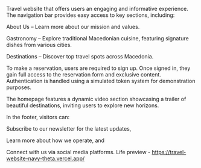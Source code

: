 Travel website that offers users an engaging and informative experience. The navigation bar provides easy access to key sections, including:

About Us – Learn more about our mission and values.

Gastronomy – Explore traditional Macedonian cuisine, featuring signature dishes from various cities.

Destinations – Discover top travel spots across Macedonia.

To make a reservation, users are required to sign up. Once signed in, they gain full access to the reservation form and exclusive content. Authentication is handled using a simulated token system for demonstration purposes.

The homepage features a dynamic video section showcasing a trailer of beautiful destinations, inviting users to explore new horizons.

In the footer, visitors can:

Subscribe to our newsletter for the latest updates,

Learn more about how we operate, and

Connect with us via social media platforms.
Life preview - https://travel-website-navy-theta.vercel.app/
